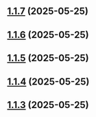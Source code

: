 ## [1.1.7](https://github.com/diverger/gh-action-clean-workflow/compare/v1.1.6...v1.1.7) (2025-05-25)



## [1.1.6](https://github.com/diverger/gh-action-clean-workflow/compare/v1.1.5...v1.1.6) (2025-05-25)



## [1.1.5](https://github.com/diverger/gh-action-clean-workflow/compare/v1.1.4...v1.1.5) (2025-05-25)



## [1.1.4](https://github.com/diverger/gh-action-clean-workflow/compare/v1.1.3...v1.1.4) (2025-05-25)



## [1.1.3](https://github.com/diverger/gh-action-clean-workflow/compare/v1.1.2...v1.1.3) (2025-05-25)



